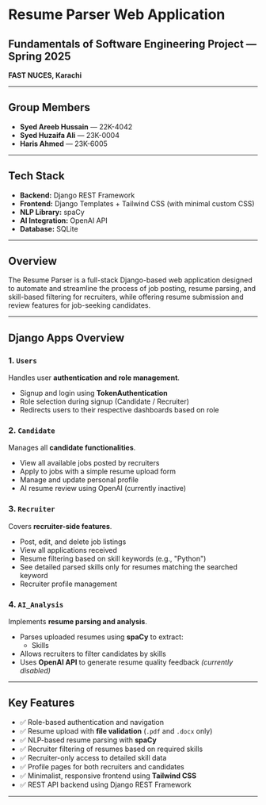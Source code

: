 # Resume Parser Web Application

## Fundamentals of Software Engineering Project — Spring 2025  
**FAST NUCES, Karachi**

---

## Group Members

- **Syed Areeb Hussain** — 22K-4042  
- **Syed Huzaifa Ali** — 23K-0004  
- **Haris Ahmed** — 23K-6005  

---

## Tech Stack

- **Backend:** Django REST Framework  
- **Frontend:** Django Templates + Tailwind CSS (with minimal custom CSS)  
- **NLP Library:** spaCy  
- **AI Integration:** OpenAI API
- **Database:** SQLite  

---

## Overview

The Resume Parser is a full-stack Django-based web application designed to automate and streamline the process of job posting, resume parsing, and skill-based filtering for recruiters, while offering resume submission and review features for job-seeking candidates.

---

## Django Apps Overview

### 1. `Users`  
Handles user **authentication and role management**.
- Signup and login using **TokenAuthentication**
- Role selection during signup (Candidate / Recruiter)
- Redirects users to their respective dashboards based on role

### 2. `Candidate`  
Manages all **candidate functionalities**.
- View all available jobs posted by recruiters  
- Apply to jobs with a simple resume upload form  
- Manage and update personal profile  
- AI resume review using OpenAI (currently inactive)

### 3. `Recruiter`  
Covers **recruiter-side features**.
- Post, edit, and delete job listings  
- View all applications received  
- Resume filtering based on skill keywords (e.g., "Python")  
- See detailed parsed skills only for resumes matching the searched keyword  
- Recruiter profile management

### 4. `AI_Analysis`  
Implements **resume parsing and analysis**.
- Parses uploaded resumes using **spaCy** to extract:
  - Skills
- Allows recruiters to filter candidates by skills  
- Uses **OpenAI API** to generate resume quality feedback *(currently disabled)*

---

## Key Features

- ✅ Role-based authentication and navigation
- ✅ Resume upload with **file validation** (`.pdf` and `.docx` only)
- ✅ NLP-based resume parsing with **spaCy**
- ✅ Recruiter filtering of resumes based on required skills
- ✅ Recruiter-only access to detailed skill data
- ✅ Profile pages for both recruiters and candidates
- ✅ Minimalist, responsive frontend using **Tailwind CSS**
- ✅ REST API backend using Django REST Framework

---

